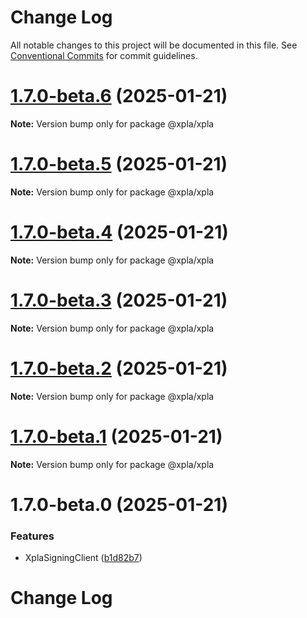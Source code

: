 # Change Log

All notable changes to this project will be documented in this file.
See [Conventional Commits](https://conventionalcommits.org) for commit guidelines.

# [1.7.0-beta.6](https://github.com/xpladev/xplajs/compare/@xpla/xpla@1.7.0-beta.5...@xpla/xpla@1.7.0-beta.6) (2025-01-21)

**Note:** Version bump only for package @xpla/xpla





# [1.7.0-beta.5](https://github.com/xpladev/xplajs/compare/@xpla/xpla@1.7.0-beta.4...@xpla/xpla@1.7.0-beta.5) (2025-01-21)

**Note:** Version bump only for package @xpla/xpla





# [1.7.0-beta.4](https://github.com/xpladev/xplajs/compare/@xpla/xpla@1.7.0-beta.3...@xpla/xpla@1.7.0-beta.4) (2025-01-21)

**Note:** Version bump only for package @xpla/xpla





# [1.7.0-beta.3](https://github.com/xpladev/xplajs/compare/@xpla/xpla@1.7.0-beta.2...@xpla/xpla@1.7.0-beta.3) (2025-01-21)

**Note:** Version bump only for package @xpla/xpla





# [1.7.0-beta.2](https://github.com/xpladev/xplajs/compare/@xpla/xpla@1.7.0-beta.1...@xpla/xpla@1.7.0-beta.2) (2025-01-21)

**Note:** Version bump only for package @xpla/xpla





# [1.7.0-beta.1](https://github.com/xpladev/xplajs/compare/@xpla/xpla@1.7.0-beta.0...@xpla/xpla@1.7.0-beta.1) (2025-01-21)

**Note:** Version bump only for package @xpla/xpla





# 1.7.0-beta.0 (2025-01-21)


### Features

* XplaSigningClient ([b1d82b7](https://github.com/xpladev/xplajs/commit/b1d82b7a673a420976809ca23164873132aeab04))





# Change Log
